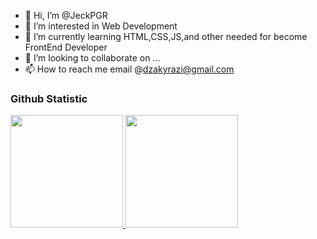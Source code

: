 - 👋 Hi, I’m @JeckPGR
- 👀 I’m interested in Web Development
- 🌱 I’m currently learning HTML,CSS,JS,and other needed for become FrontEnd Developer
- 💞️ I’m looking to collaborate on ...
- 📫 How to reach me email @dzakyrazi@gmail.com

### Github Statistic
<p align="left">
<a href="https://github.com/penuliscode">
  <img height="180em" src="https://github-readme-stats-eight-theta.vercel.app/api?username=penuliscode&show_icons=true&theme=algolia&include_all_commits=true&count_private=true"/>
  <img height="180em" src="https://github-readme-stats-eight-theta.vercel.app/api/top-langs/?username=penuliscode&layout=compact&layout=compact&theme=algolia"/>
</a>
</p>
